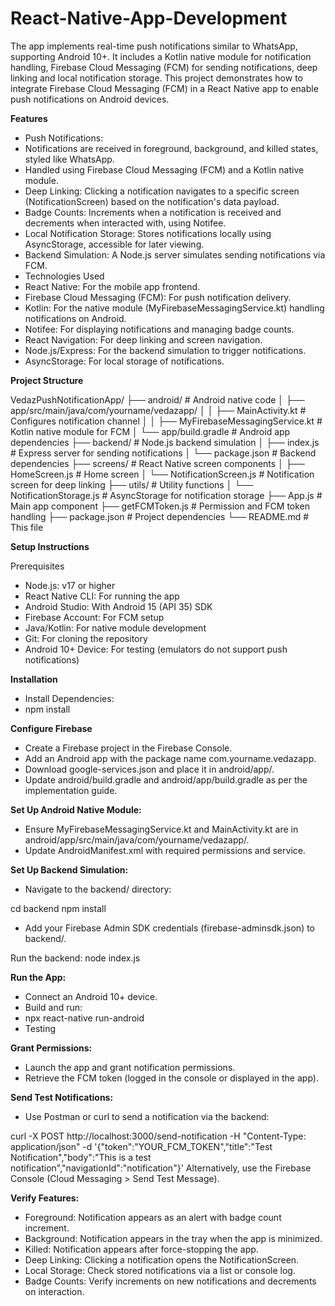 # React-Native-App-Development
The app implements real-time push notifications similar to WhatsApp, supporting Android 10+. It includes a Kotlin native module for notification handling, Firebase Cloud Messaging (FCM) for sending notifications, deep linking and local notification storage. This project demonstrates how to integrate Firebase Cloud Messaging (FCM) in a React Native app to enable push notifications on Android devices.


**Features**

- Push Notifications:
- Notifications are received in foreground, background, and killed states, styled like WhatsApp.
- Handled using Firebase Cloud Messaging (FCM) and a Kotlin native module.
- Deep Linking: Clicking a notification navigates to a specific screen (NotificationScreen) based on the notification's data payload.
- Badge Counts: Increments when a notification is received and decrements when interacted with, using Notifee.
- Local Notification Storage: Stores notifications locally using AsyncStorage, accessible for later viewing.
- Backend Simulation: A Node.js server simulates sending notifications via FCM.
- Technologies Used
- React Native: For the mobile app frontend.
- Firebase Cloud Messaging (FCM): For push notification delivery.
- Kotlin: For the native module (MyFirebaseMessagingService.kt) handling notifications on Android.
- Notifee: For displaying notifications and managing badge counts.
- React Navigation: For deep linking and screen navigation.
- Node.js/Express: For the backend simulation to trigger notifications.
- AsyncStorage: For local storage of notifications.

 **Project Structure**

VedazPushNotificationApp/
├── android/                    # Android native code
│   ├── app/src/main/java/com/yourname/vedazapp/
│   │   ├── MainActivity.kt     # Configures notification channel
│   │   ├── MyFirebaseMessagingService.kt  # Kotlin native module for FCM
│   └── app/build.gradle        # Android app dependencies
├── backend/                    # Node.js backend simulation
│   ├── index.js                # Express server for sending notifications
│   └── package.json            # Backend dependencies
├── screens/                    # React Native screen components
│   ├── HomeScreen.js           # Home screen
│   └── NotificationScreen.js   # Notification screen for deep linking
├── utils/                      # Utility functions
│   └── NotificationStorage.js  # AsyncStorage for notification storage
├── App.js                      # Main app component
├── getFCMToken.js              # Permission and FCM token handling
├── package.json                # Project dependencies
└── README.md                   # This file



**Setup Instructions**

Prerequisites

- Node.js: v17 or higher
- React Native CLI: For running the app
- Android Studio: With Android 15 (API 35) SDK
- Firebase Account: For FCM setup
- Java/Kotlin: For native module development
- Git: For cloning the repository
- Android 10+ Device: For testing (emulators do not support push notifications)


**Installation**

- Install Dependencies:
- npm install


**Configure Firebase**

- Create a Firebase project in the Firebase Console.
- Add an Android app with the package name com.yourname.vedazapp.
- Download google-services.json and place it in android/app/.
- Update android/build.gradle and android/app/build.gradle as per the implementation guide.



**Set Up Android Native Module:**

- Ensure MyFirebaseMessagingService.kt and MainActivity.kt are in android/app/src/main/java/com/yourname/vedazapp/.
- Update AndroidManifest.xml with required permissions and service.



**Set Up Backend Simulation:**

- Navigate to the backend/ directory:

cd backend
npm install

- Add your Firebase Admin SDK credentials (firebase-adminsdk.json) to backend/.

Run the backend:
node index.js



**Run the App:**

- Connect an Android 10+ device.
- Build and run:
- npx react-native run-android
- Testing


**Grant Permissions:**

- Launch the app and grant notification permissions.
- Retrieve the FCM token (logged in the console or displayed in the app).


**Send Test Notifications:**

- Use Postman or curl to send a notification via the backend:

curl -X POST http://localhost:3000/send-notification -H "Content-Type: application/json" -d '{"token":"YOUR_FCM_TOKEN","title":"Test Notification","body":"This is a test notification","navigationId":"notification"}'
Alternatively, use the Firebase Console (Cloud Messaging > Send Test Message).


**Verify Features:**

- Foreground: Notification appears as an alert with badge count increment.
- Background: Notification appears in the tray when the app is minimized.
- Killed: Notification appears after force-stopping the app.
- Deep Linking: Clicking a notification opens the NotificationScreen.
- Local Storage: Check stored notifications via a list or console log.
- Badge Counts: Verify increments on new notifications and decrements on interaction.
